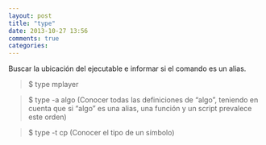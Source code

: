 ```yaml
---
layout: post
title: "type"
date: 2013-10-27 13:56
comments: true
categories: 
---
```

Buscar la ubicación del ejecutable e informar si el comando es un alias. 

>$ type mplayer

>$ type -a algo (Conocer todas las definiciones de “algo”, teniendo en cuenta que si “algo” es una alias, una función y un script prevalece este orden)

>$ type -t cp (Conocer el tipo de un símbolo)

